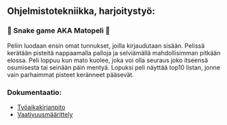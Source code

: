 ## Ohjelmistotekniikka, harjoitystyö:

###  :snake: Snake game AKA Matopeli  :bug:
Peliin luodaan ensin omat tunnukset, joilla kirjaudutaan sisään. Pelissä kerätään pisteitä nappaamalla palloja ja selviämällä mahdollisimman pitkään elossa. Peli loppuu kun mato kuolee, joka voi olla seuraus joko itseensä osumisesta tai seinään päin mentyä. Lopuksi peli näyttää top10 listan, jonne vain parhaimmat pisteet keränneet pääsevät.


### Dokumentaatio:
* [Työaikakirjanpito](https://github.com/johannaval/ot-harjoitustyo/blob/master/dokumentaatio/tyoaikakirjanpito.md)
* [Vaativuusmäärittely](https://github.com/johannaval/ot-harjoitustyo/blob/master/dokumentaatio/vaatimusmaarittely.md)
